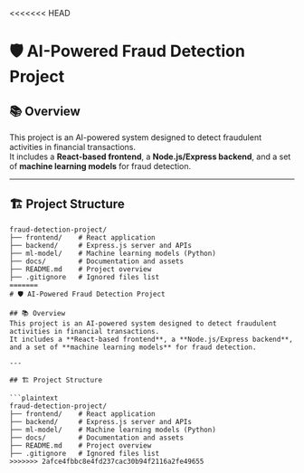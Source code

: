 <<<<<<< HEAD
# 🛡️ AI-Powered Fraud Detection Project

## 📚 Overview
This project is an AI-powered system designed to detect fraudulent activities in financial transactions.  
It includes a **React-based frontend**, a **Node.js/Express backend**, and a set of **machine learning models** for fraud detection.

---

## 🏗️ Project Structure

```plaintext
fraud-detection-project/
├── frontend/    # React application
├── backend/     # Express.js server and APIs
├── ml-model/    # Machine learning models (Python)
├── docs/        # Documentation and assets
├── README.md    # Project overview
├── .gitignore   # Ignored files list
=======
# 🛡️ AI-Powered Fraud Detection Project

## 📚 Overview
This project is an AI-powered system designed to detect fraudulent activities in financial transactions.  
It includes a **React-based frontend**, a **Node.js/Express backend**, and a set of **machine learning models** for fraud detection.

---

## 🏗️ Project Structure

```plaintext
fraud-detection-project/
├── frontend/    # React application
├── backend/     # Express.js server and APIs
├── ml-model/    # Machine learning models (Python)
├── docs/        # Documentation and assets
├── README.md    # Project overview
├── .gitignore   # Ignored files list
>>>>>>> 2afce4fbbc8e4fd237cac30b94f2116a2fe49655
